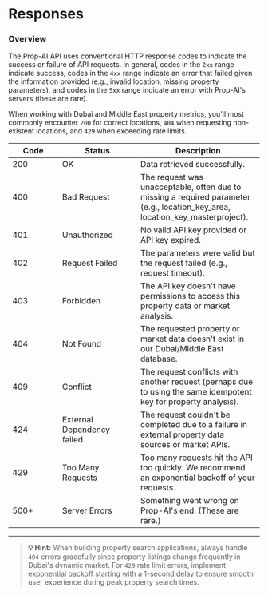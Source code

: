 # Responses

### Overview

The Prop-AI API uses conventional HTTP response codes to indicate the success or failure of API requests. In general, codes in the `2xx` range indicate success, codes in the `4xx` range indicate an error that failed given the information provided (e.g., invalid location, missing property parameters), and codes in the `5xx` range indicate an error with Prop-AI's servers (these are rare).

When working with Dubai and Middle East property metrics, you'll most commonly encounter `200` for correct locations, `404` when requesting non-existent locations, and `429` when exceeding rate limits.

<table><thead><tr><th width="84">Code</th><th width="141">Status</th><th>Description</th></tr></thead><tbody><tr><td>200</td><td>OK</td><td>Data retrieved successfully.</td></tr><tr><td>400</td><td>Bad Request</td><td>The request was unacceptable, often due to missing a required parameter (e.g., location_key_area, location_key_masterproject).</td></tr><tr><td>401</td><td>Unauthorized</td><td>No valid API key provided or API key expired.</td></tr><tr><td>402</td><td>Request Failed</td><td>The parameters were valid but the request failed (e.g., request timeout).</td></tr><tr><td>403</td><td>Forbidden</td><td>The API key doesn't have permissions to access this property data or market analysis.</td></tr><tr><td>404</td><td>Not Found</td><td>The requested property or market data doesn't exist in our Dubai/Middle East database.</td></tr><tr><td>409</td><td>Conflict</td><td>The request conflicts with another request (perhaps due to using the same idempotent key for property analysis).</td></tr><tr><td>424</td><td>External Dependency failed</td><td>The request couldn't be completed due to a failure in external property data sources or market APIs.</td></tr><tr><td>429</td><td>Too Many Requests</td><td>Too many requests hit the API too quickly. We recommend an exponential backoff of your requests.</td></tr><tr><td>500*</td><td>Server Errors</td><td>Something went wrong on Prop-AI's end. (These are rare.)</td></tr></tbody></table>

***

> **💡 Hint:** When building property search applications, always handle `404` errors gracefully since property listings change frequently in Dubai's dynamic market. For `429` rate limit errors, implement exponential backoff starting with a 1-second delay to ensure smooth user experience during peak property search times.
